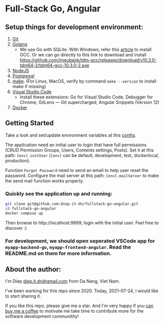 # Full-Stack Go, Angular
## Setup things for development environment:
1. [Git](https://git-scm.com/downloads)
2. [Golang](https://golang.org/dl/)
   * We use Go with SQLite. With Windows, refer this [article](https://medium.com/@yaravind/go-sqlite-on-windows-f91ef2dacfe) to install GCC. Or we can go directly to this link to download and install https://github.com/jmeubank/tdm-gcc/releases/download/v10.3.0-tdm64-2/tdm64-gcc-10.3.0-2.exe
3. [NodeJS](https://nodejs.org/en/download/)
4. [Postgresql](https://www.postgresql.org/download/)
5. [make](http://gnuwin32.sourceforge.net/packages/make.htm). (For Linux, MacOS, verify by command `make --version` to install make if missing)
6. [Visual Studio Code](https://code.visualstudio.com/download)
   * Install these extensions: Go for Visual Studio Code, Debugger for Chrome, GitLens — Git supercharged, Angular Snippets (Version 12)
7. [Docker](https://docs.docker.com/desktop/)

## Getting Started
Take a look and set/update environment variables at this [config](./myapp-backend-go/internal/config/config.yaml).

The application need an initial user to login that have full permissions (CRUD Permission Groups, Users, Contents settings, Posts). Set it at this path: `[env].initUser` (`[env]` can be default, development, test, dockerlocal, production).

Function `Forgot Password` need to send an email to help user reset the password. Configure the mail server at this path: `[env].mailServer` to make the send mail function works properly.

### Quickly see the application up and running:
```bash
git clone git@github.com:diep-it-dn/fullstack-go-angular.git
cd fullstack-go-angular
docker compose up
```
   Then browse to http://localhost:9999, login with the initial user. Feel free to discover :)

### For development, we should open seperated VSCode app for `myapp-backend-go`, `myapp-frontend-angular`. Read the README.md on them for more information.

## About the author:
I'm Diep <diep.it.dn@gmail.com> from Da Nang, Viet Nam.

I've been working for this repo since 2020. Today, 2021-07-24, I would like to start sharing it.

If you like this repo, please give me a star. And I'm very happy if you [can buy me a coffee](https://www.buymeacoffee.com/diep.it.dn) to motivate me take time to contribute more for the software development communitity!
